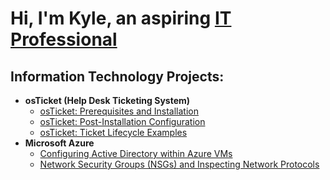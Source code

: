<h1>Hi, I'm Kyle, an aspiring <a href="https://linkedin.com/in/KyleChepenik">IT Professional</a></h1>

<h2> Information Technology Projects:</h2>

- <b>osTicket (Help Desk Ticketing System)</b>
  - [osTicket: Prerequisites and Installation](https://github.com/Kchepenik/osticket-prereqs)
  - [osTicket: Post-Installation Configuration](https://github.com/Kchepenik/osTicket-PostInstall)
  - [osTicket: Ticket Lifecycle Examples](https://github.com/Kchepenik/ticket-lifecycle)
- <b>Microsoft Azure</b>
  - [Configuring Active Directory within Azure VMs](https://github.com/Kchepenik/configure-ad)
  - [Network Security Groups (NSGs) and Inspecting Network Protocols](https://github.com/Kchepenik/azure-network-protocols)




<!--
**Kchepenik/Kchepenik** is a ✨ _special_ ✨ repository because its `README.md` (this file) appears on your GitHub profile.

Here are some ideas to get you started:

- 🔭 I’m currently working on ...
- 🌱 I’m currently learning ...
- 👯 I’m looking to collaborate on ...
- 🤔 I’m looking for help with ...
- 💬 Ask me about ...
- 📫 How to reach me: ...
- 😄 Pronouns: ...
- ⚡ Fun fact: ...
-->
